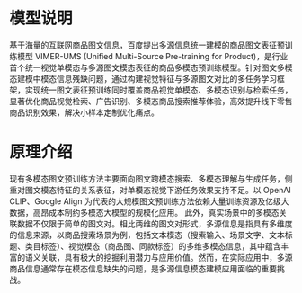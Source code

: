# 模型说明

基于海量的互联网商品图文信息，百度提出多源信息统一建模的商品图文表征预训练模型 VIMER-UMS (Unified Multi-Source Pre-training for Product)，是行业首个统一视觉单模态与多源图文模态表征的商品多模态预训练模型。针对图文多模态建模中模态信息残缺问题，通过构建视觉特征与多源图文对比的多任务学习框架，实现统一图文表征预训练同时覆盖商品视觉单模态、多模态识别与检索任务，显著优化商品视觉检索、广告识别、多模态商品搜索推荐体验，高效提升线下零售商品识别效果，解决小样本定制优化痛点。


# 原理介绍
现有多模态图文预训练方法主要面向图文跨模态搜索、多模态理解与生成任务，侧重对图文模态特征的关系表征，对单模态视觉下游任务效果支持不足。以 OpenAI CLIP、Google Align 为代表的大规模图文预训练方法依赖大量训练资源及亿级大数据，高昂成本制约多模态大模型的规模化应用。
此外，真实场景中的多模态关联数据不仅限于简单的图文对。相比两维的图文对形式，多源信息是指具有多维度的信息来源，以商品搜索场景为例，包括文本模态（搜索输入、场景文字、文本标题、类目标签）、视觉模态（商品图、同款标签）的多维多模态信息，其中蕴含丰富的语义关联，具有极大的挖掘利用潜力与应用价值。然而，在实际应用中，多源商品信息通常存在模态信息缺失的问题，是多源信息模态建模应用面临的重要挑战。
